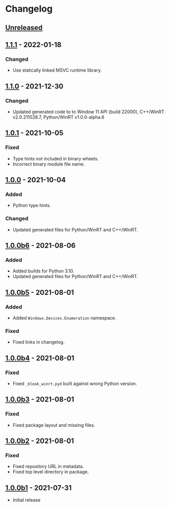 <!-- refer to https://keepachangelog.com for guidance. -->

# Changelog

## [Unreleased]

## [1.1.1] - 2022-01-18

### Changed
- Use statically linked MSVC runtime library.

## [1.1.0] - 2021-12-30

### Changed
- Updated generated code to to Window 11 API (build 22000), C++/WinRT v2.0.211028.7,
  Python/WinRT v1.0.0-alpha.6

## [1.0.1] - 2021-10-05

### Fixed
- Type hints not included in binary wheels.
- Incorrect binary module file name.

## [1.0.0] - 2021-10-04

### Added
- Python type hints.

### Changed
- Updated generated files for Python/WinRT and C++/WinRT.

## [1.0.0b6] - 2021-08-06

### Added
- Added builds for Python 3.10.
- Updated generated files for Python/WinRT and C++/WinRT.

## [1.0.0b5] - 2021-08-01

### Added
- Added `Windows.Devices.Enumeration` namespace.

### Fixed
- Fixed links in changelog.

## [1.0.0b4] - 2021-08-01

### Fixed
- Fixed `_bleak_winrt.pyd` built against wrong Python version.

## [1.0.0b3] - 2021-08-01

### Fixed
- Fixed package layout and missing files.

## [1.0.0b2] - 2021-08-01

### Fixed
- Fixed repository URL in metadata.
- Fixed top level directory in package.

## [1.0.0b1] - 2021-07-31

- Initial release


[Unreleased]: https://github.com/dlech/bleak-winrt/compare/v1.1.1...main
[1.1.1]: https://github.com/dlech/bleak-winrt/compare/v1.1.0...v1.1.1
[1.1.0]: https://github.com/dlech/bleak-winrt/compare/v1.0.1...v1.1.0
[1.0.1]: https://github.com/dlech/bleak-winrt/compare/v1.0.0...v1.0.1
[1.0.0]: https://github.com/dlech/bleak-winrt/compare/v1.0.0b6...v1.0.0
[1.0.0b6]: https://github.com/dlech/bleak-winrt/compare/v1.0.0b5...v1.0.0b6
[1.0.0b5]: https://github.com/dlech/bleak-winrt/compare/v1.0.0b4...v1.0.0b5
[1.0.0b4]: https://github.com/dlech/bleak-winrt/compare/v1.0.0b3...v1.0.0b4
[1.0.0b3]: https://github.com/dlech/bleak-winrt/compare/v1.0.0b2...v1.0.0b3
[1.0.0b2]: https://github.com/dlech/bleak-winrt/compare/v1.0.0b1...v1.0.0b2
[1.0.0b1]: https://github.com/dlech/bleak-winrt/tree/v1.0.0b1
